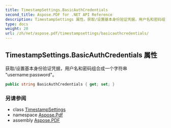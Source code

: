 ```yaml
---
title: TimestampSettings.BasicAuthCredentials
second_title: Aspose.PDF for .NET API Reference
description: TimestampSettings 属性。获取/设置基本身份验证凭据，用户名和密码组合成一个字符串 "usernamepassword"。
type: docs
weight: 20
url: /zh/net/aspose.pdf/timestampsettings/basicauthcredentials/
---
```

## TimestampSettings.BasicAuthCredentials 属性

获取/设置基本身份验证凭据，用户名和密码组合成一个字符串 "username:password"。

```csharp
public string BasicAuthCredentials { get; set; }
```

### 另请参阅

* class [TimestampSettings](../)
* namespace [Aspose.Pdf](../../../aspose.pdf/)
* assembly [Aspose.PDF](../../../)